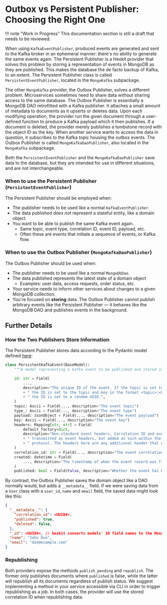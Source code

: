 <!--
 Copyright 2021 - 2025 Universität Tübingen, DKFZ, EMBL, and Universität zu Köln
 for the German Human Genome-Phenome Archive (GHGA)

 Licensed under the Apache License, Version 2.0 (the "License");
 you may not use this file except in compliance with the License.
 You may obtain a copy of the License at

     http://www.apache.org/licenses/LICENSE-2.0

 Unless required by applicable law or agreed to in writing, software
 distributed under the License is distributed on an "AS IS" BASIS,
 WITHOUT WARRANTIES OR CONDITIONS OF ANY KIND, either express or implied.
 See the License for the specific language governing permissions and
 limitations under the License.
-->
# Outbox vs Persistent Publisher: Choosing the Right One

!!! note "Work in Progress"
    This documentation section is still a draft that needs to be reviewed.

When using `KafkaEventPublisher`, produced events are generated and sent to the Kafka
broker in an ephemeral manner: there's no ability to generate the same events again.
The Persistent Publisher is a Hexkit provider that solves this problem by storing
a representation of events in MongoDB as they are published. This makes the database
the de facto backup of Kafka, to an extent. The Persistent Publisher class is
called `PersistentEventPublisher`, located in the `MongoKafka` subpackage.

The other `MongoKafka` provider, the Outbox Publisher, solves a different problem.
Microservices sometimes need to share data without sharing access to the same database.
The Outbox Publisher is essentially a MongoDB DAO retrofitted with a Kafka publisher.
It attaches a small amount of metadata to documents as it upserts or deletes data.
Upon each modifying operation, the provider run the given document through a
user-defined function to produce a Kafka payload which it then publishes. If a
document is deleted, the provider merely publishes a tombstone record with the object
ID as the key. When another service wants to access the data in question, it
subscribes to the Kafka topic housing the outbox events. The Outbox Publisher is
called `MongoKafkaDaoPublisher`, also located in the `MongoKafka` subpackage.

Both the `PersistentEventPublisher` and the `MongoKafkaDaoPublisher` save data to
the database, but they are intended for use in different situations, and are not
interchangeable.

### When to use the Persistent Publisher (`PersistentEventPublisher`)
The Persistent Publisher should be employed when:
- The publisher needs to be used like a normal `KafkaEventPublisher`.
- The data published *does not* represent a stateful entity, like a domain object.
- You want to be able to publish the same Kafka event again.
  - Same topic, event type, correlation ID, event ID, payload, etc.
  - Often these are events that initiate a sequence of events, or Kafka flow.

### When to use the Outbox Publisher (`MongoKafkaDaoPublisher`)
The Outbox Publisher should be used when:
- The publisher needs to be used like a normal `MongoDbDao`.
- The data published represents the latest state of a domain object
  - Examples: user data, access requests, order status, etc.
- Your service needs to inform other services about changes to a given MongoDB
  collection.
- You're focused on **storing** data. The Outbox Publisher cannot publish arbitrary
  events like the Persistent Publisher — it behaves like the MongoDB DAO and publishes
  events in the background.


## Further Details

### How the Two Publishers Store Information
The Persistent Publisher stores data according to the Pydantic model defined
[here](../../src/hexkit/providers/mongokafka/provider/persistent_pub.py):

```python
class PersistentKafkaEvent(BaseModel):
    """A model representing a kafka event to be published and stored in the database."""

    id: str = Field(
        ...,
        description="The unique ID of the event. If the topic is set to be compacted,"
        + " the ID is set to the topic and key in the format <topic>:<key>. Otherwise"
        + " the ID is set to a random UUID.",
    )
    topic: Ascii = Field(..., description="The event topic")
    type_: Ascii = Field(..., description="The event type")
    payload: JsonObject = Field(..., description="The event payload")
    key: Ascii = Field(..., description="The event key")
    headers: Mapping[str, str] = Field(
        default_factory=dict,
        description="Non-standard event headers. Correlation ID and event type are"
        + " transmitted as event headers, but added as such within the publisher"
        + " protocol. The headers here are any additional header that need to be sent.",
    )
    correlation_id: str = Field(..., description="The event correlation ID")
    created: datetime = Field(
        ..., description="The timestamp of when the event record was first inserted"
    )
    published: bool = Field(False, description="Whether the event has been published")
```

By contrast, the Outbox Publisher saves the domain object like a DAO normally would,
but adds a `__metadata__` field. If we were saving data from a `User` class with
a `user_id`, `name` and `email` field, the saved data might look like this:

```json
{
  "__metadata__": {
    "correlation_id": <UUID4>,
    "published": true,
    "deleted": false,
  },
  "_id": <UUID4>, // hexkit converts models' ID field names to the MongoDB `_id`
  "name": "John Doe",
  "email": "doe@example.com"
}
```

### Republishing
Both providers expose the methods `publish_pending` and `republish`. The former
only publishes documents where `published` is false, while the latter will republish
all its documents regardless of publish status. We suggest implementing a method
in your service accessible via CLI in order to trigger republishing as a job.
In both cases, the provider will use the stored correlation ID when republishing data.
